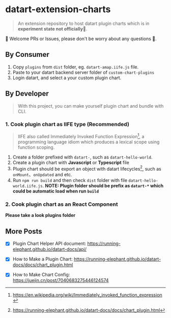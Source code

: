 # datart-extension-charts

> An extension repository to host datart plugin charts which is in **experiment state not officially**🤝.

🖖 Welcome PRs or Issues, please don't be worry about any questions 👏.

## By Consumer

1. Copy `plugins` from `dist` folder, eg. `datart-amap.iife.js` file.
2. Paste to your datart backend server folder of `custom-chart-plugins`
3. Login datart, and select a your custom plugin chart.

## By Developer

> With this project, you can make yourself plugin chart and bundle with CLI.

### 1. Cook plugin chart as IIFE type (Recommended)

> IIFE also called Immediately Invoked Function Expression[^1], a programming language idiom which produces a lexical scope using function scoping.

1. Create a folder prefixed with `datart-`, such as `datart-hello-world`.
2. Create a plugin chart with **Javascript** or **Typescript** file
3. Plugin chart should be export an object with datart lifecycles[^2], such as `onMount`、`onUpdated` and etc.
4. Run `npm run build` and then check `dist` folder with file `datart-hello-world.iife.js`.
 __NOTE: Plugin folder should be prefix as `datart-*` which could be automatic load when run `build`__

### 2. Cook plugin chart as an React Component

**Please take a look plugins folder**

## More Posts
- [x] Plugin Chart Helper API document: https://running-elephant.github.io/datart-docs/api/
- [x] How to Make a Plugin Chart: https://running-elephant.github.io/datart-docs/docs/chart_plugin.html
- [x] How to Make Chart Config: https://juejin.cn/post/7040683275446124574


[^1]: https://en.wikipedia.org/wiki/Immediately_invoked_function_expression

[^2]: https://running-elephant.github.io/datart-docs/docs/chart_plugin.html